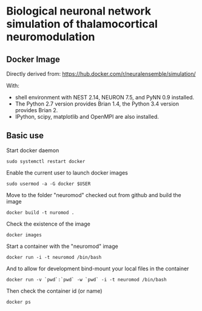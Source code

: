 # Biological neuronal network simulation of thalamocortical neuromodulation

## Docker Image

Directly derived from: https://hub.docker.com/r/neuralensemble/simulation/

With:

* shell environment with NEST 2.14, NEURON 7.5, and PyNN 0.9 installed.
* The Python 2.7 version provides Brian 1.4, the Python 3.4 version provides Brian 2.
* IPython, scipy, matplotlib and OpenMPI are also installed.

## Basic use

Start docker daemon

```
sudo systemctl restart docker
```

Enable the current user to launch docker images

```
sudo usermod -a -G docker $USER
```

Move to the folder "neuromod" checked out from github and build the image

```
docker build -t nuromod .
```

Check the existence of the image

```
docker images
```

Start a container with the "neuromod" image
```
docker run -i -t neuromod /bin/bash
```

And to allow for development bind-mount your local files in the container

```
docker run -v `pwd`:`pwd` -w `pwd` -i -t neuromod /bin/bash

```

Then check the container id (or name)

```
docker ps
```

